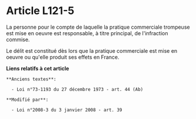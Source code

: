 # Article L121-5

La personne pour le compte de laquelle la pratique commerciale trompeuse est mise en oeuvre est responsable, à titre
principal, de l'infraction commise. 

Le délit est constitué dès lors que la pratique commerciale est mise en oeuvre ou qu'elle produit ses effets en France.

**Liens relatifs à cet article**

	**Anciens textes**:

	  - Loi n°73-1193 du 27 décembre 1973 - art. 44 (Ab)

	**Modifié par**:

	  - Loi n°2008-3 du 3 janvier 2008 - art. 39
